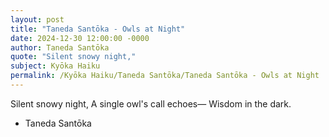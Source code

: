 ```yaml
---
layout: post
title: "Taneda Santōka - Owls at Night"
date: 2024-12-30 12:00:00 -0000
author: Taneda Santōka
quote: "Silent snowy night,"
subject: Kyōka Haiku
permalink: /Kyōka Haiku/Taneda Santōka/Taneda Santōka - Owls at Night
---
```


Silent snowy night,
A single owl's call echoes—
Wisdom in the dark.

- Taneda Santōka
